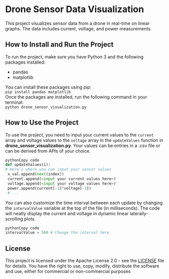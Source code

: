# Drone Sensor Data Visualization
This project visualizes sensor data 
from a drone in real-time on linear graphs. 
The data includes current, voltage, and 
power measurements.

## How to Install and Run the Project
To run the project, make sure you have Python 3 
and the following packages installed:
- pandas
- matplotlib

You can install these packages using pip: <br>
`pip install pandas matplotlib`<br>
Once the packages are installed, run the following 
command in your terminal: <br>
`python drone_sensor_visualization.py`

## How to Use the Project
To use the project, you need to input your current values to the `current` array and voltage
values to the `voltage` array in the `updateValues` function in
**drone_sensor_visualization.py**. Your values can be entries in a .csv file or can be derived
from APIs of your choice. <br>
```python
pythonCopy code
def updateValues(i):
# Here's where you can input your sensor values
 x_val.append(next(index))
 current.append(<input your current values here>)
 voltage.append(<input your voltage values here>)
 power.append(current[-1]*voltage[-1])
 # ...
```

You can also customize the time interval between each update by changing the
`intervalValue` variable at the top of the file (in milliseconds). The code will neatly display
the current and voltage in dynamic linear laterally-scrolling plots. <br>

```python
pythonCopy code
intervalValue = 500 # Change the interval here
```

## License
This project is licensed under the Apache License 2.0 - see the [LICENSE](LICENSE) file for details. 
You have the right to use, copy, modify, distribute the software and use, either for commercial or non-commercial purposes

